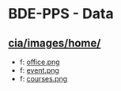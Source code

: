 # BDE-PPS - Data

## [cia/images/home/](https://data.bde-pps.fr/cia/images/home/)

- f: [office.png](https://data.bde-pps.fr/cia/images/home/office.png)
- f: [event.png](https://data.bde-pps.fr/cia/images/home/event.png)
- f: [courses.png](https://data.bde-pps.fr/cia/images/home/courses.png)
